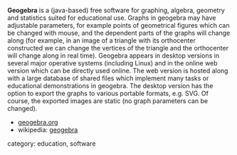 __Geogebra__ is a (java-based) free software for graphing, algebra, geometry and statistics suited for educational use. Graphs in geogebra may have adjustable parameters, for example points of geometrical figures which can be changed with mouse, and the dependent parts of the graphs will change along (for example, in an image of a triangle with its orthocenter constructed we can change the vertices of the triangle and the orthocenter will change along in real time).
Geogebra appears in desktop versions in several major operative systems (including Linux) and in the online web version which can be directly used online. The web version is hosted along with a large database of shared files which implement many tasks or educational demonstrations in geogebra. The desktop version has the option to export the graphs to various portable formats, e.g. SVG. Of course, the exported images are static (no graph parameters can be changed). 

* [geogebra.org](https://en.wikipedia.org/wiki/GeoGebra)
* wikipedia: [geogebra](https://en.wikipedia.org/wiki/GeoGebra) 

category: education, software